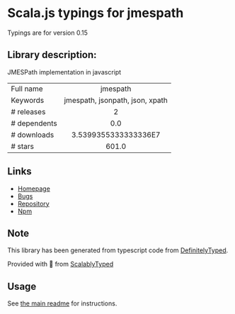 
# Scala.js typings for jmespath

Typings are for version 0.15

## Library description:
JMESPath implementation in javascript

|                    |                 |
| ------------------ | :-------------: |
| Full name          | jmespath |
| Keywords           | jmespath, jsonpath, json, xpath |
| # releases         | 2 |
| # dependents       | 0.0 |
| # downloads        | 3.5399355333333336E7 |
| # stars            | 601.0 |

## Links
- [Homepage](https://github.com/jmespath/jmespath.js)
- [Bugs](http://github.com/jmespath/jmespath.js/issues)
- [Repository](https://github.com/jmespath/jmespath.js)
- [Npm](https://www.npmjs.com/package/jmespath)
    


## Note
This library has been generated from typescript code from [DefinitelyTyped](https://definitelytyped.org).

Provided with :purple_heart: from [ScalablyTyped](https://github.com/oyvindberg/ScalablyTyped)

## Usage
See [the main readme](../../readme.md) for instructions.


